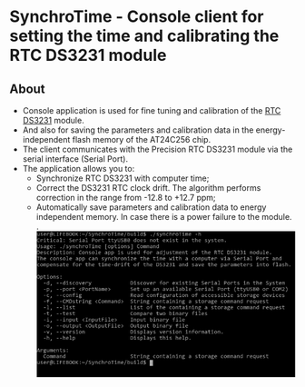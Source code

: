 # SynchroTime - Console client for setting the time and calibrating the RTC DS3231 module

## About
* Console application is used for fine tuning and calibration of the [RTC DS3231](https://create.arduino.cc/projecthub/MisterBotBreak/how-to-use-a-real-time-clock-module-ds3231-bc90fe) module.
* And also for saving the parameters and calibration data in the energy-independent flash memory of the AT24C256 chip.
* The client communicates with the Precision RTC DS3231 module via the serial interface (Serial Port).
* The application allows you to:
  * Synchronize RTC DS3231 with computer time;
  * Correct the DS3231 RTC clock drift. The algorithm performs correction in the range from -12.8 to +12.7 ppm;
  * Automatically save parameters and calibration data to energy independent memory. In case there is a power failure to the module.
.
![synchroTime -h](images/consoleApp_About.png)
